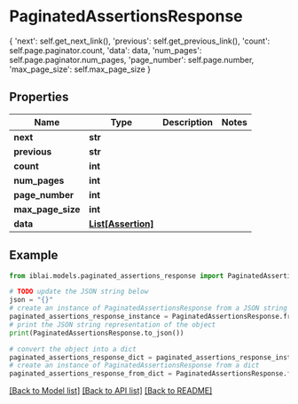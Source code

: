 # PaginatedAssertionsResponse

{         'next': self.get_next_link(),         'previous': self.get_previous_link(),         'count': self.page.paginator.count,         'data': data,         'num_pages': self.page.paginator.num_pages,         'page_number': self.page.number,         'max_page_size': self.max_page_size     }

## Properties

Name | Type | Description | Notes
------------ | ------------- | ------------- | -------------
**next** | **str** |  | 
**previous** | **str** |  | 
**count** | **int** |  | 
**num_pages** | **int** |  | 
**page_number** | **int** |  | 
**max_page_size** | **int** |  | 
**data** | [**List[Assertion]**](Assertion.md) |  | 

## Example

```python
from iblai.models.paginated_assertions_response import PaginatedAssertionsResponse

# TODO update the JSON string below
json = "{}"
# create an instance of PaginatedAssertionsResponse from a JSON string
paginated_assertions_response_instance = PaginatedAssertionsResponse.from_json(json)
# print the JSON string representation of the object
print(PaginatedAssertionsResponse.to_json())

# convert the object into a dict
paginated_assertions_response_dict = paginated_assertions_response_instance.to_dict()
# create an instance of PaginatedAssertionsResponse from a dict
paginated_assertions_response_from_dict = PaginatedAssertionsResponse.from_dict(paginated_assertions_response_dict)
```
[[Back to Model list]](../README.md#documentation-for-models) [[Back to API list]](../README.md#documentation-for-api-endpoints) [[Back to README]](../README.md)


